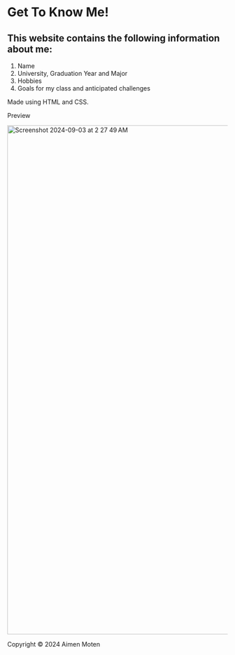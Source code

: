 # Get To Know Me!
## This website contains the following information about me:
1. Name
2. University, Graduation Year and Major
3. Hobbies
4. Goals for my class and anticipated challenges

Made using HTML and CSS.

Preview

<img width="1160" alt="Screenshot 2024-09-03 at 2 27 49 AM" src="https://github.com/user-attachments/assets/f7740e26-2804-4846-afc4-ccb638130e06">


Copyright © 2024 Aimen Moten
